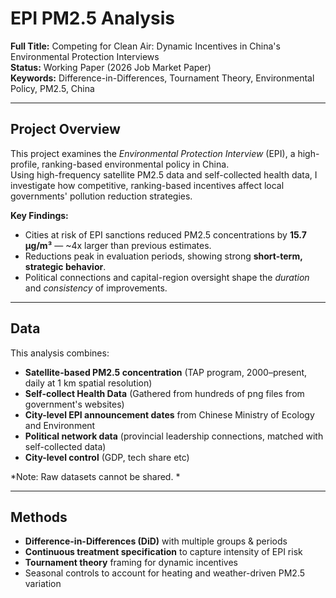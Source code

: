 # EPI PM2.5 Analysis

**Full Title:** Competing for Clean Air: Dynamic Incentives in China's Environmental Protection Interviews  
**Status:** Working Paper (2026 Job Market Paper)  
**Keywords:** Difference-in-Differences, Tournament Theory, Environmental Policy, PM2.5, China

---

## Project Overview
This project examines the *Environmental Protection Interview* (EPI), a high-profile, ranking-based environmental policy in China.  
Using high-frequency satellite PM2.5 data and self-collected health data, I investigate how competitive, ranking-based incentives affect local governments' pollution reduction strategies.

**Key Findings:**
- Cities at risk of EPI sanctions reduced PM2.5 concentrations by **15.7 μg/m³** — ~4x larger than previous estimates.
- Reductions peak in evaluation periods, showing strong **short-term, strategic behavior**.
- Political connections and capital-region oversight shape the *duration* and *consistency* of improvements.

---

## Data
This analysis combines:
- **Satellite-based PM2.5 concentration** (TAP program, 2000–present, daily at 1 km spatial resolution)
- **Self-collect Health Data** (Gathered from hundreds of png files from government's websites)
- **City-level EPI announcement dates** from Chinese Ministry of Ecology and Environment
- **Political network data** (provincial leadership connections, matched with self-collected data)
- **City-level control** (GDP, tech share etc)

*Note: Raw datasets cannot be shared. *

---

## Methods
- **Difference-in-Differences (DiD)** with multiple groups & periods  
- **Continuous treatment specification** to capture intensity of EPI risk  
- **Tournament theory** framing for dynamic incentives  
- Seasonal controls to account for heating and weather-driven PM2.5 variation  



